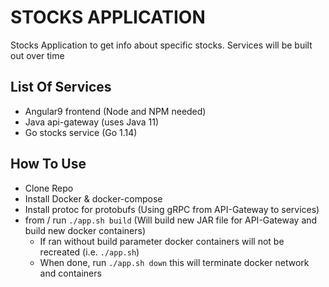 # STOCKS APPLICATION

Stocks Application to get info about specific stocks. Services will be built out over time

## List Of Services
  - Angular9 frontend (Node and NPM needed)
  - Java api-gateway (uses Java 11)
  - Go stocks service (Go 1.14)
  
 ## How To Use
  - Clone Repo
  - Install Docker & docker-compose
  - Install protoc for protobufs (Using gRPC from API-Gateway to services)
  - from / run `./app.sh build` (Will build new JAR file for API-Gateway and build new docker containers)
    - If ran without build parameter docker containers will not be recreated (i.e. `./app.sh`) 
     - When done, run `./app.sh down` this will terminate docker network and containers
